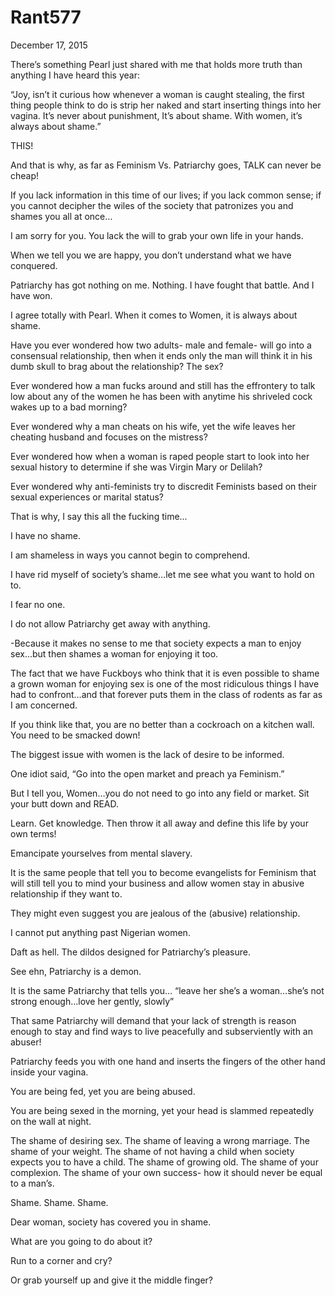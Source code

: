# Rant577


December 17, 2015

There’s something Pearl just shared with me that holds more truth than anything I have heard this year:

“Joy, isn’t it curious how whenever a woman is caught stealing, the first thing people think to do is strip her naked and start inserting things into her vagina. It’s never about punishment, It’s about shame. With women, it’s always about shame.”

THIS!

And that is why, as far as Feminism Vs. Patriarchy goes, TALK can never be cheap!

If you lack information in this time of our lives; if you lack common sense; if you cannot decipher the wiles of the society that patronizes you and shames you all at once… 

I am sorry for you. You lack the will to grab your own life in your hands.

When we tell you we are happy, you don’t understand what we have conquered.

Patriarchy has got nothing on me. Nothing. I have fought that battle. And I have won.

I agree totally with Pearl. When it comes to Women, it is always about shame.

Have you ever wondered how two adults- male and female- will go into a consensual relationship, then when it ends only the man will think it in his dumb skull to brag about the relationship? The sex?

Ever wondered how a man fucks around and still has the effrontery to talk low about any of the women he has been with anytime his shriveled cock wakes up to a bad morning?

Ever wondered why a man cheats on his wife, yet the wife leaves her cheating husband and focuses on the mistress?

Ever wondered how when a woman is raped people start to look into her sexual history to determine if she was Virgin Mary or Delilah?

Ever wondered why anti-feminists try to discredit Feminists based on their sexual experiences or marital status?

That is why, I say this all the fucking time...

I have no shame.

I am shameless in ways you cannot begin to comprehend.

I have rid myself of society’s shame…let me see what you want to hold on to.

I fear no one.

I do not allow Patriarchy get away with anything.

-Because it makes no sense to me that society expects a man to enjoy sex…but then shames a woman for enjoying it too.

The fact that we have Fuckboys who think that it is even possible to shame a grown woman for enjoying sex is one of the most ridiculous things I have had to confront…and that forever puts them in the class of rodents as far as I am concerned.

If you think like that, you are no better than a cockroach on a kitchen wall. You need to be smacked down!

The biggest issue with women is the lack of desire to be informed. 

One idiot said, “Go into the open market and preach ya Feminism.”

But I tell you, Women…you do not need to go into any field or market. Sit your butt down and READ.

Learn. Get knowledge. Then throw it all away and define this life by your own terms! 

Emancipate yourselves from mental slavery.

It is the same people that tell you to become evangelists for Feminism that will still tell you to mind your business and allow women stay in abusive relationship if they want to.

They might even suggest you are jealous of the (abusive) relationship.

I cannot put anything past Nigerian women.

Daft as hell. The dildos designed for Patriarchy’s pleasure.

See ehn, Patriarchy is a demon. 

It is the same Patriarchy that tells you… “leave her she’s a woman…she’s not strong enough…love her gently, slowly”

That same Patriarchy will demand that your lack of strength is reason enough to stay and find ways to live peacefully and subserviently with an abuser!

Patriarchy feeds you with one hand and inserts the fingers of the other hand inside your vagina.

You are being fed, yet you are being abused.

You are being sexed in the morning, yet your head is slammed repeatedly on the wall at night.

The shame of desiring sex. The shame of leaving a wrong marriage. The shame of your weight. The shame of not having a child when society expects you to have a child. The shame of growing old. The shame of your complexion. The shame of your own success- how it should never be equal to a man’s.

Shame. Shame. Shame.

Dear woman, society has covered you in shame.

What are you going to do about it? 

Run to a corner and cry?

Or grab yourself up and give it the middle finger?
